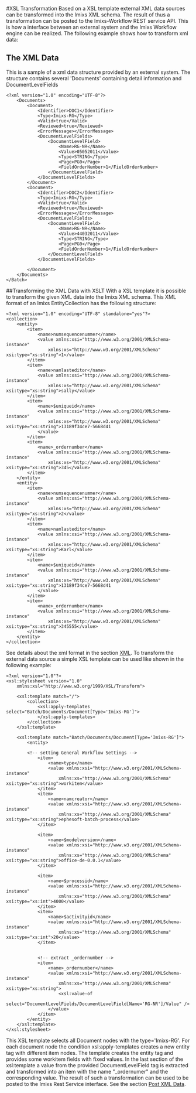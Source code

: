 #XSL Transformation 
Based on a XSL template external XML data sources can be transformed into the Imixs XML schema.
The result of thus a transformation can be posted to the Imixs-Workflow REST service API. 
This is how a interface between an external system and the Imixs Workflow engine can be realized.
The following example shows how to transform xml data:
 
## The XML Data 
This is a sample of a xml data structure provided by an external system. The structure contains several 'Documents' containing detail information and DocumentLevelFields
 
	<?xml version="1.0" encoding="UTF-8"?>
		<Documents>
			<Document>
				<Identifier>DOC1</Identifier>
				<Type>Imixs-RG</Type>
				<Valid>true</Valid>
				<Reviewed>true</Reviewed>
				<ErrorMessage></ErrorMessage>
				<DocumentLevelFields>
					<DocumentLevelField>
						<Name>RG-NR</Name>
						<Value>05052011</Value>
						<Type>STRING</Type>
						<Page>PG0</Page>
						<FieldOrderNumber>1</FieldOrderNumber>
					</DocumentLevelField>
				</DocumentLevelFields>
			</Document>
			<Document>
				<Identifier>DOC2</Identifier>
				<Type>Imixs-RG</Type>
				<Valid>true</Valid>
				<Reviewed>true</Reviewed>
				<ErrorMessage></ErrorMessage>
				<DocumentLevelFields>
					<DocumentLevelField>
						<Name>RG-NR</Name>
						<Value>44032011</Value>
						<Type>STRING</Type>
						<Page>PG0</Page>
						<FieldOrderNumber>1</FieldOrderNumber>
					</DocumentLevelField>
				</DocumentLevelFields>
				
			</Document>
		</Documents>
	</Batch>
  

##Transforming the XML Data with XSLT 
With a XSL template it is possible to transform the given XML data into the Imixs XML schema. This XML format of an Imixs EntityCollection has the following structure:

	<?xml version="1.0" encoding="UTF-8" standalone="yes"?>
	<collection>
		<entity>
			<item>
				<name>numsequencenummer</name>
				<value xmlns:xsi="http://www.w3.org/2001/XMLSchema-instance"
					xmlns:xs="http://www.w3.org/2001/XMLSchema" xsi:type="xs:string">1</value>
			</item>
			<item>
				<name>namlasteditor</name>
				<value xmlns:xsi="http://www.w3.org/2001/XMLSchema-instance"
					xmlns:xs="http://www.w3.org/2001/XMLSchema" xsi:type="xs:string">sally</value>
			</item>
			<item>
				<name>$uniqueid</name>
				<value xmlns:xsi="http://www.w3.org/2001/XMLSchema-instance"
					xmlns:xs="http://www.w3.org/2001/XMLSchema" xsi:type="xs:string">13189f34ce7-5668d41
				</value>
			</item>
			<item>
				<name>_ordernumber</name>
				<value xmlns:xsi="http://www.w3.org/2001/XMLSchema-instance"
					xmlns:xs="http://www.w3.org/2001/XMLSchema" xsi:type="xs:string">345</value>
			</item>
		</entity>
		<entity>
			<item>
				<name>numsequencenummer</name>
				<value xmlns:xsi="http://www.w3.org/2001/XMLSchema-instance"
					xmlns:xs="http://www.w3.org/2001/XMLSchema" xsi:type="xs:string">2</value>
			</item>
			<item>
				<name>namlasteditor</name>
				<value xmlns:xsi="http://www.w3.org/2001/XMLSchema-instance"
					xmlns:xs="http://www.w3.org/2001/XMLSchema" xsi:type="xs:string">Karl</value>
			</item>
			<item>
				<name>$uniqueid</name>
				<value xmlns:xsi="http://www.w3.org/2001/XMLSchema-instance"
					xmlns:xs="http://www.w3.org/2001/XMLSchema" xsi:type="xs:string">13189f34ce7-5668d41
				</value>
			</item>
			<item>
				<name>_ordernumber</name>
				<value xmlns:xsi="http://www.w3.org/2001/XMLSchema-instance"
					xmlns:xs="http://www.w3.org/2001/XMLSchema" xsi:type="xs:string">345555</value>
			</item>
		</entity>
	</collection>

See details about the xml format in the section [XML](../index.html). To transform the external data source a simple XSL template can be used like shown in the following example:
 
	<?xml version="1.0"?>
	<xsl:stylesheet version="1.0"
		xmlns:xsl="http://www.w3.org/1999/XSL/Transform">
	
		<xsl:template match="/">
			<collection>
				<xsl:apply-templates select="Batch/Documents/Document[Type='Imixs-RG']">
				</xsl:apply-templates>
			</collection>
		</xsl:template>
	
		<xsl:template match="Batch/Documents/Document[Type='Imixs-RG']">
			<entity>
			
			<!-- setting General Workflow Settings -->
				<item>
					<name>type</name>
					<value xmlns:xsi="http://www.w3.org/2001/XMLSchema-instance"
						xmlns:xs="http://www.w3.org/2001/XMLSchema" xsi:type="xs:string">workitem</value>
				</item>
				<item>
					<name>namcreator</name>
					<value xmlns:xsi="http://www.w3.org/2001/XMLSchema-instance"
						xmlns:xs="http://www.w3.org/2001/XMLSchema" xsi:type="xs:string">ephesoft-batch-process</value>
				</item>
				
				<item>
					<name>$modelversion</name>
					<value xmlns:xsi="http://www.w3.org/2001/XMLSchema-instance"
						xmlns:xs="http://www.w3.org/2001/XMLSchema" xsi:type="xs:string">office-de-0.0.1</value>
				</item>
				
				<item>
					<name>$processid</name>
					<value xmlns:xsi="http://www.w3.org/2001/XMLSchema-instance"
						xmlns:xs="http://www.w3.org/2001/XMLSchema" xsi:type="xs:int">4000</value>
				</item>
				<item>
					<name>$activityid</name>
					<value xmlns:xsi="http://www.w3.org/2001/XMLSchema-instance"
						xmlns:xs="http://www.w3.org/2001/XMLSchema" xsi:type="xs:int">20</value>
				</item>
				
				
				<!-- extract _ordernumber -->
				<item>
					<name>_ordernumber</name>
					<value xmlns:xsi="http://www.w3.org/2001/XMLSchema-instance"
						xmlns:xs="http://www.w3.org/2001/XMLSchema" xsi:type="xs:string">
						<xsl:value-of
							select="DocumentLevelFields/DocumentLevelField[Name='RG-NR']/Value" />
					</value>
				</item>
			</entity>
		</xsl:template>
	</xsl:stylesheet>  

This XSL template selects all Document nodes with the type='Imixs-RG'. For each document node  the condition xsl:apply-templates creates a new entity tag with different item nodes. The template creates the entity tag and provides some workitem fields with fixed values.  In the last section of the xsl:template a value from the provided DocumentLevelField tag is extracted and transformed into an item with the name "\_ordernumer" and the corresponding value. The result of such a transformation can be used to be posted to the Imixs Rest Service interface. See the section [Post XML Data](./post_xml.html).
 